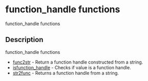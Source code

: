 # function_handle functions

function_handle functions

## Description

function_handle functions

- [func2str](func2str.md) - Return a function handle constructed from a string.
- [isfunction_handle](isfunction_handle.md) - Checks if value is a function handle.
- [str2func](str2func.md) - Returns a function handle from a string.
